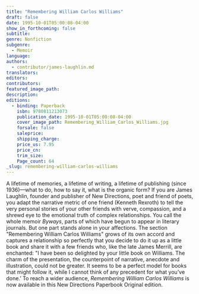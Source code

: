 ```yaml
---
title: "Remembering William Carlos Williams"
draft: false
date: 1995-10-01T05:00:08-04:00
show_in_forthcoming: false
subtitle:
genre: Nonfiction
subgenre:
  - Memoir
language:
authors:
  - contributor/james-laughlin.md
translators:
editors:
contributors:
featured_image_path:
description:
editions:
  - binding: Paperback
    isbn: 9780811213073
    publication_date: 1995-10-01T05:00:08-04:00
    cover_image_path: Remembering_William_Carlos_Williams.jpg
    forsale: false
    saleprice:
    shipping_charge:
    price_us: 7.95
    price_cn:
    trim_size:
    Page_count: 64
_slug: remembering-william-carlos-williams
---
```


A lifetime of memories, a lifetime of writing, a lifetime of publishing (since 1936)––what to do, how to say it, what is the organic form? If you are James Laughlin, founder and publisher of New Directions, poet and friend of poets, you adapt the narrative metric of one friend (Kenneth Rexroth) to tell the very personal stories of your other friends with verve, compassion, and a shrewd eye to the emotional truth of complex relationships. You call the whole memoir _Byways_, parts of which have begun to appear in literary journals. But one part stands alone in your affections. The section "Remembering William Carlos Williams" grows of its own accord and captures a relationship so perfectly that you decide to do it up as a little book and share it with a few friends who, like the late James Merrill, are enchanted: "I have been so delighted by your little book on Williams. The charm of the presentation, the counterpoint of narrative, anecdote and illustration, could not be greater. It seems to be a perfect model for books that might follow it, while I cannot think of any precedent for what you’ve done.’ To reach a wider audience, _Remembering William Carlos Williams_ is now available in this New Directions Paperbook Original edition.

